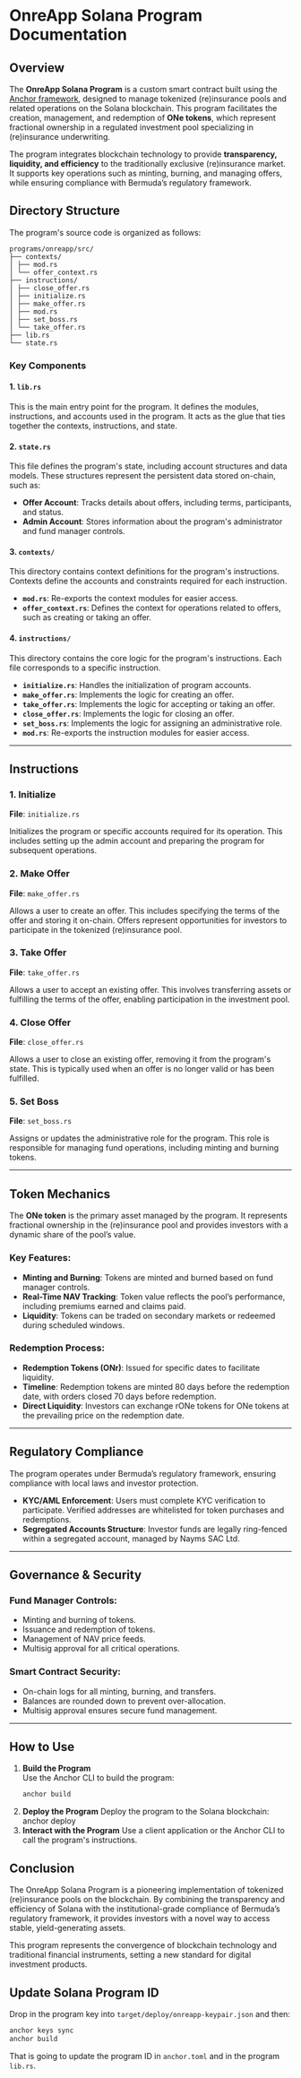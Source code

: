 # OnreApp Solana Program Documentation

## Overview

The **OnreApp Solana Program** is a custom smart contract built using the [Anchor framework](https://project-serum.github.io/anchor/), designed to manage tokenized (re)insurance pools and related operations on the Solana blockchain. This program facilitates the creation, management, and redemption of **ONe tokens**, which represent fractional ownership in a regulated investment pool specializing in (re)insurance underwriting.

The program integrates blockchain technology to provide **transparency, liquidity, and efficiency** to the traditionally exclusive (re)insurance market. It supports key operations such as minting, burning, and managing offers, while ensuring compliance with Bermuda’s regulatory framework.

## Directory Structure
The program's source code is organized as follows:
```plaintext
programs/onreapp/src/ 
├── contexts/ 
│ ├── mod.rs 
│ └── offer_context.rs 
├── instructions/ 
│ ├── close_offer.rs 
│ ├── initialize.rs 
│ ├── make_offer.rs 
│ ├── mod.rs 
│ ├── set_boss.rs 
│ └── take_offer.rs 
├── lib.rs 
└── state.rs
```

### Key Components

#### 1. `lib.rs`
This is the main entry point for the program. It defines the modules, instructions, and accounts used in the program. It acts as the glue that ties together the contexts, instructions, and state.

#### 2. `state.rs`
This file defines the program's state, including account structures and data models. These structures represent the persistent data stored on-chain, such as:

- **Offer Account**: Tracks details about offers, including terms, participants, and status.
- **Admin Account**: Stores information about the program's administrator and fund manager controls.

#### 3. `contexts/`
This directory contains context definitions for the program's instructions. Contexts define the accounts and constraints required for each instruction.

- **`mod.rs`**: Re-exports the context modules for easier access.
- **`offer_context.rs`**: Defines the context for operations related to offers, such as creating or taking an offer.

#### 4. `instructions/`
This directory contains the core logic for the program's instructions. Each file corresponds to a specific instruction.

- **`initialize.rs`**: Handles the initialization of program accounts.
- **`make_offer.rs`**: Implements the logic for creating an offer.
- **`take_offer.rs`**: Implements the logic for accepting or taking an offer.
- **`close_offer.rs`**: Implements the logic for closing an offer.
- **`set_boss.rs`**: Implements the logic for assigning an administrative role.
- **`mod.rs`**: Re-exports the instruction modules for easier access.

---

## Instructions

### 1. Initialize
**File**: `initialize.rs`

Initializes the program or specific accounts required for its operation. This includes setting up the admin account and preparing the program for subsequent operations.

### 2. Make Offer
**File**: `make_offer.rs`

Allows a user to create an offer. This includes specifying the terms of the offer and storing it on-chain. Offers represent opportunities for investors to participate in the tokenized (re)insurance pool.

### 3. Take Offer
**File**: `take_offer.rs`

Allows a user to accept an existing offer. This involves transferring assets or fulfilling the terms of the offer, enabling participation in the investment pool.

### 4. Close Offer
**File**: `close_offer.rs`

Allows a user to close an existing offer, removing it from the program's state. This is typically used when an offer is no longer valid or has been fulfilled.

### 5. Set Boss
**File**: `set_boss.rs`

Assigns or updates the administrative role for the program. This role is responsible for managing fund operations, including minting and burning tokens.

---

## Token Mechanics

The **ONe token** is the primary asset managed by the program. It represents fractional ownership in the (re)insurance pool and provides investors with a dynamic share of the pool’s value.

### Key Features:
- **Minting and Burning**: Tokens are minted and burned based on fund manager controls.
- **Real-Time NAV Tracking**: Token value reflects the pool’s performance, including premiums earned and claims paid.
- **Liquidity**: Tokens can be traded on secondary markets or redeemed during scheduled windows.

### Redemption Process:
- **Redemption Tokens (ONr)**: Issued for specific dates to facilitate liquidity.
- **Timeline**: Redemption tokens are minted 80 days before the redemption date, with orders closed 70 days before redemption.
- **Direct Liquidity**: Investors can exchange rONe tokens for ONe tokens at the prevailing price on the redemption date.

---

## Regulatory Compliance

The program operates under Bermuda’s regulatory framework, ensuring compliance with local laws and investor protection.

- **KYC/AML Enforcement**: Users must complete KYC verification to participate. Verified addresses are whitelisted for token purchases and redemptions.
- **Segregated Accounts Structure**: Investor funds are legally ring-fenced within a segregated account, managed by Nayms SAC Ltd.

---

## Governance & Security

### Fund Manager Controls:
- Minting and burning of tokens.
- Issuance and redemption of tokens.
- Management of NAV price feeds.
- Multisig approval for all critical operations.

### Smart Contract Security:
- On-chain logs for all minting, burning, and transfers.
- Balances are rounded down to prevent over-allocation.
- Multisig approval ensures secure fund management.

---

## How to Use

1. **Build the Program**  
   Use the Anchor CLI to build the program:
   ```bash
   anchor build
2. **Deploy the Program**
Deploy the program to the Solana blockchain:
anchor deploy
3. **Interact with the Program**
Use a client application or the Anchor CLI to call the program's instructions.

## Conclusion
The OnreApp Solana Program is a pioneering implementation of tokenized (re)insurance pools on the blockchain. By combining the transparency and efficiency of Solana with the institutional-grade compliance of Bermuda’s regulatory framework, it provides investors with a novel way to access stable, yield-generating assets.

This program represents the convergence of blockchain technology and traditional financial instruments, setting a new standard for digital investment products.

## Update Solana Program ID

Drop in the program key into `target/deploy/onreapp-keypair.json` and then:

```zsh
anchor keys sync
anchor build
```

That is going to update the program ID in `anchor.toml` and in the program `lib.rs`.
